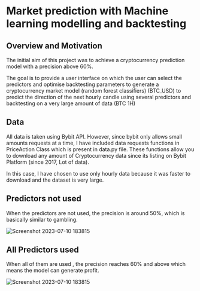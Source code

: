 # Market prediction with Machine learning modelling and backtesting

## Overview and Motivation
The initial aim of this project was to achieve a cryptocurrency prediction model with a precision above 60%.

The goal is to provide a user interface on which the user can select the predictors and optimise backtesting parameters to generate a cryptocurrency market model (random forest classifiers) (BTC_USD) to predict the direction of the next hourly candle using several predictors and backtesting on a very large amount of data (BTC 1H)

## Data 
All data is taken using Bybit API. However, since bybit only allows small amounts requests at a time, I have included data requests functions in PriceAction Class which is present in data.py file. These functions allow you to download any amount of Cryptocurrency data since its listing on Bybit Platform (since 2017, Lot of data).

In this case, I have chosen to use only hourly data because it was faster to download and the dataset is very large.

## Predictors not used
When the predictors are not used, the precision is around 50%, which is basically similar to gambling.

![Screenshot 2023-07-10 183815](https://github.com/Gregos5/Market-Backtesting-Prediction/assets/78451671/b020bf55-5dc4-4b0a-9b6c-b4c0fd7dc814)

## All Predictors used
When all of them are used , the precision reaches 60% and above which means the model can generate profit.

![Screenshot 2023-07-10 183815](https://github.com/Gregos5/Market-Backtesting-Prediction/assets/78451671/5a46bee1-5c79-4c03-8a06-c427b146ef0b)
